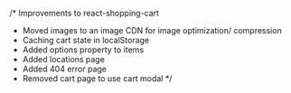 /\* Improvements to react-shopping-cart

- Moved images to an image CDN for image optimization/ compression
- Caching cart state in localStorage
- Added options property to items
- Added locations page
- Added 404 error page
- Removed cart page to use cart modal
  \*/
